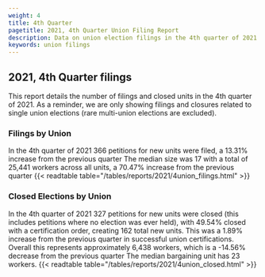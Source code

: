 ```yaml
---
weight: 4
title: 4th Quarter
pagetitle: 2021, 4th Quarter Union Filing Report
description: Data on union election filings in the 4th quarter of 2021
keywords: union filings
---
```


## 2021, 4th Quarter filings

This report details the number of filings and closed units in the 4th quarter of 2021. As a reminder, we are only showing filings and closures related to single union elections (rare multi-union elections are excluded).

### Filings by Union
In the 4th quarter of 2021 366 petitions for new units were filed, a 13.31% increase from the previous quarter The median size was 17 with a total of 25,441 workers across all units, a 70.47% increase from the previous quarter
{{< readtable table="/tables/reports/2021/4union_filings.html" >}}

### Closed Elections by Union
In the 4th quarter of 2021 327 petitions for new units were closed (this includes petitions where no election was ever held), with 49.54% closed with a certification order, creating 162 total new units. This was a 1.89% increase from the previous quarter in successful union certifications. Overall this represents approximately 6,438 workers, which is a -14.56% decrease from the previous quarter The median bargaining unit has 23 workers.
{{< readtable table="/tables/reports/2021/4union_closed.html" >}}
